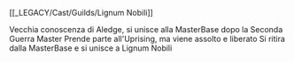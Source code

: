 [[_LEGACY/Cast/Guilds/Lignum Nobili]]
 
Vecchia conoscenza di Aledge, si unisce alla MasterBase dopo la Seconda Guerra Master
Prende parte all'Uprising, ma viene assolto e liberato
Si ritira dalla MasterBase e si unisce a Lignum Nobili